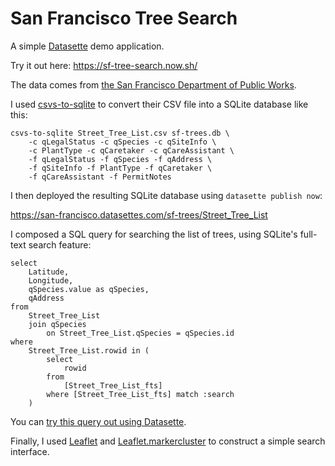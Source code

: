 # San Francisco Tree Search

A simple [Datasette](https://github.com/simonw/datasette) demo application.

Try it out here: https://sf-tree-search.now.sh/

The data comes from [the San Francisco Department of Public Works](https://data.sfgov.org/City-Infrastructure/Street-Tree-List/tkzw-k3nq).

I used [csvs-to-sqlite](https://github.com/simonw/csvs-to-sqlite) to convert their CSV file into a SQLite database like this:

    csvs-to-sqlite Street_Tree_List.csv sf-trees.db \
        -c qLegalStatus -c qSpecies -c qSiteInfo \
        -c PlantType -c qCaretaker -c qCareAssistant \
        -f qLegalStatus -f qSpecies -f qAddress \
        -f qSiteInfo -f PlantType -f qCaretaker \
        -f qCareAssistant -f PermitNotes

I then deployed the resulting SQLite database using `datasette publish now`:

https://san-francisco.datasettes.com/sf-trees/Street_Tree_List

I composed a SQL query for searching the list of trees, using SQLite's full-text search feature:

    select
        Latitude,
        Longitude,
        qSpecies.value as qSpecies,
        qAddress
    from
        Street_Tree_List
        join qSpecies
            on Street_Tree_List.qSpecies = qSpecies.id
    where
        Street_Tree_List.rowid in (
            select
                rowid
            from
                [Street_Tree_List_fts]
            where [Street_Tree_List_fts] match :search
        )

You can [try this query out using Datasette](https://san-francisco.datasettes.com/sf-trees-ebc2ad9?sql=select+Latitude%2C%0D%0A++++Longitude%2C%0D%0A++++qSpecies.value+as+qSpecies%2C%0D%0A++++qAddress%0D%0Afrom%0D%0A++++Street_Tree_List%0D%0A++++join+qSpecies%0D%0A++++++++on+Street_Tree_List.qSpecies+%3D+qSpecies.id%0D%0Awhere%0D%0A++++Street_Tree_List.rowid+in+%28%0D%0A++++++++select%0D%0A++++++++++++rowid%0D%0A++++++++from%0D%0A++++++++++++%5BStreet_Tree_List_fts%5D%0D%0A++++++++where+%5BStreet_Tree_List_fts%5D+match+%3Asearch%0D%0A++++%29%0D%0A&search=olive).

Finally, I used [Leaflet](http://leafletjs.com/) and [Leaflet.markercluster](https://github.com/Leaflet/Leaflet.markercluster) to construct a simple search interface.
